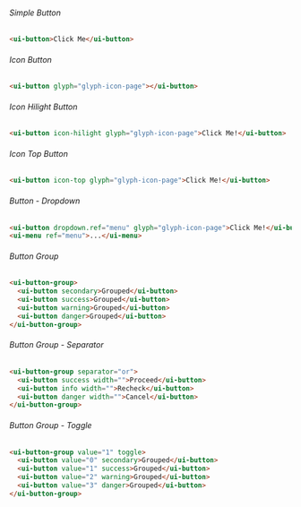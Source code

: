 ###### Simple Button

```html
<ui-button>Click Me</ui-button>
```

###### Icon Button

```html
<ui-button glyph="glyph-icon-page"></ui-button>
```

###### Icon Hilight Button

```html
<ui-button icon-hilight glyph="glyph-icon-page">Click Me!</ui-button>
```

###### Icon Top Button

```html
<ui-button icon-top glyph="glyph-icon-page">Click Me!</ui-button>
```

###### Button - Dropdown

```html
<ui-button dropdown.ref="menu" glyph="glyph-icon-page">Click Me!</ui-button>
<ui-menu ref="menu">...</ui-menu>
```

###### Button Group

```html
<ui-button-group>
  <ui-button secondary>Grouped</ui-button>
  <ui-button success>Grouped</ui-button>
  <ui-button warning>Grouped</ui-button>
  <ui-button danger>Grouped</ui-button>
</ui-button-group>
```

###### Button Group - Separator

```html
<ui-button-group separator="or">
  <ui-button success width="">Proceed</ui-button>
  <ui-button info width="">Recheck</ui-button>
  <ui-button danger width="">Cancel</ui-button>
</ui-button-group>
```


###### Button Group - Toggle

```html
<ui-button-group value="1" toggle>
  <ui-button value="0" secondary>Grouped</ui-button>
  <ui-button value="1" success>Grouped</ui-button>
  <ui-button value="2" warning>Grouped</ui-button>
  <ui-button value="3" danger>Grouped</ui-button>
</ui-button-group>
```

